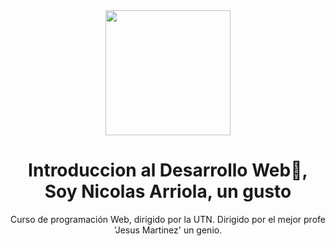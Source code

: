 
<div id="header" align="center">
    <img src="https://media.giphy.com/media/bGgsc5mWoryfgKBx1u/giphy.gif" width="200" />
    <h1 align="center">Introduccion al Desarrollo Web👋, Soy Nicolas Arriola, un gusto</h1>
        </h3 align="center"> 
            Curso de programación Web, dirigido por la UTN. Dirigido por el mejor profe 'Jesus Martinez' un genio.
        </h3>
</div>
